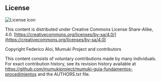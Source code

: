 ## License
![License icon](https://licensebuttons.net/l/by-sa/3.0/88x31.png)

This content is distributed under Creative Commons License Share-Alike, 4.0. [https://creativecommons.org/licenses/by-sa/4.0/](https://creativecommons.org/licenses/by-sa/4.0)

Copyright Federico Aloi, Mumuki Project and contributors

This content consists of voluntary contributions made by many
individuals. For exact contribution history, see its revision history
available at https://github.com/mumukiproject/mumuki-guia-fundamentos-procedimientos and the AUTHORS.txt file.

